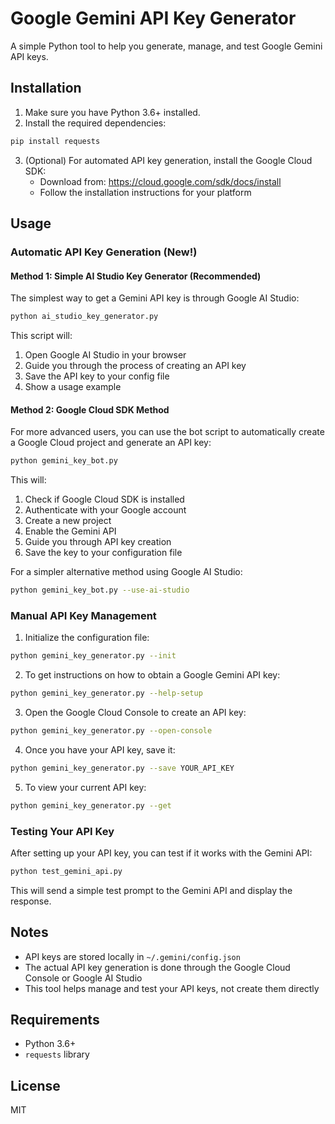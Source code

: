 # Google Gemini API Key Generator

A simple Python tool to help you generate, manage, and test Google Gemini API keys.

## Installation

1. Make sure you have Python 3.6+ installed.
2. Install the required dependencies:

```bash
pip install requests
```

3. (Optional) For automated API key generation, install the Google Cloud SDK:
   - Download from: https://cloud.google.com/sdk/docs/install
   - Follow the installation instructions for your platform
   
## Usage

### Automatic API Key Generation (New!)

#### Method 1: Simple AI Studio Key Generator (Recommended)

The simplest way to get a Gemini API key is through Google AI Studio:

```bash
python ai_studio_key_generator.py
```

This script will:
1. Open Google AI Studio in your browser
2. Guide you through the process of creating an API key
3. Save the API key to your config file
4. Show a usage example

#### Method 2: Google Cloud SDK Method

For more advanced users, you can use the bot script to automatically create a Google Cloud project and generate an API key:

```bash
python gemini_key_bot.py
```

This will:
1. Check if Google Cloud SDK is installed
2. Authenticate with your Google account
3. Create a new project
4. Enable the Gemini API
5. Guide you through API key creation
6. Save the key to your configuration file

For a simpler alternative method using Google AI Studio:

```bash
python gemini_key_bot.py --use-ai-studio
```

### Manual API Key Management

1. Initialize the configuration file:

```bash
python gemini_key_generator.py --init
```

2. To get instructions on how to obtain a Google Gemini API key:

```bash
python gemini_key_generator.py --help-setup
```

3. Open the Google Cloud Console to create an API key:

```bash
python gemini_key_generator.py --open-console
```

4. Once you have your API key, save it:

```bash
python gemini_key_generator.py --save YOUR_API_KEY
```

5. To view your current API key:

```bash
python gemini_key_generator.py --get
```

### Testing Your API Key

After setting up your API key, you can test if it works with the Gemini API:

```bash
python test_gemini_api.py
```

This will send a simple test prompt to the Gemini API and display the response.

## Notes

- API keys are stored locally in `~/.gemini/config.json`
- The actual API key generation is done through the Google Cloud Console or Google AI Studio
- This tool helps manage and test your API keys, not create them directly

## Requirements

- Python 3.6+
- `requests` library

## License

MIT 